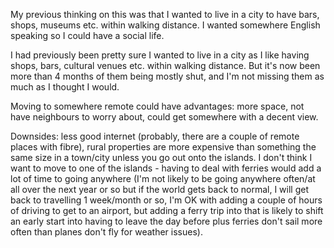 My previous thinking on this was that I wanted to live in a city to have bars, shops, museums etc. within walking distance. I wanted somewhere English speaking so I could have a social life. 


I had previously been pretty sure I wanted to live in a city as I like having shops, bars, cultural venues etc. within walking distance. But it's now been more than 4 months of them being mostly shut, and I'm not missing them as much as I thought I would. 

Moving to somewhere remote could have advantages: more space, not have neighbours to worry about, could get somewhere with a decent view.

Downsides: less good internet (probably, there are a couple of remote places with fibre), rural properties are more expensive than something the same size in a town/city unless you go out onto the islands. I don't think I want to move to one of the islands - having to deal with ferries would add a lot of time to going anywhere (I'm not likely to be going anywhere often/at all over the next year or so but if the world gets back to normal, I will get back to travelling 1 week/month or so, I'm OK with adding a couple of hours of driving to get to an airport, but adding a ferry trip into that is likely to shift an early start into having to leave the day before plus ferries don't sail more often than planes don't fly for weather issues). 
